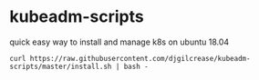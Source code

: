 # kubeadm-scripts
quick easy way to install and manage k8s on ubuntu 18.04

`curl https://raw.githubusercontent.com/djgilcrease/kubeadm-scripts/master/install.sh | bash -`
